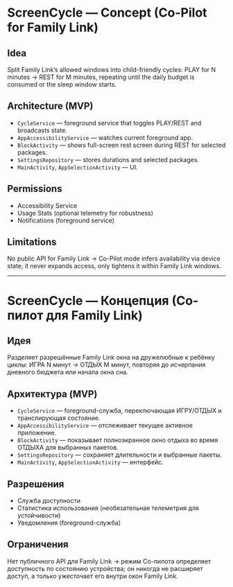 # ScreenCycle — Concept (Co-Pilot for Family Link)

## Idea
Split Family Link’s allowed windows into child-friendly cycles: PLAY for N minutes → REST for M minutes, repeating until the daily budget is consumed or the sleep window starts.

## Architecture (MVP)
- `CycleService` — foreground service that toggles PLAY/REST and broadcasts state.
- `AppAccessibilityService` — watches current foreground app.
- `BlockActivity` — shows full-screen rest screen during REST for selected packages.
- `SettingsRepository` — stores durations and selected packages.
- `MainActivity`, `AppSelectionActivity` — UI.

## Permissions
- Accessibility Service
- Usage Stats (optional telemetry for robustness)
- Notifications (foreground service)

## Limitations
No public API for Family Link → Co-Pilot mode infers availability via device state; it never expands access, only tightens it within Family Link windows.

---

# ScreenCycle — Концепция (Со-пилот для Family Link)

## Идея
Разделяет разрешённые Family Link окна на дружелюбные к ребёнку циклы: ИГРА N минут → ОТДЫХ M минут, повторяя до исчерпания дневного бюджета или начала окна сна.

## Архитектура (MVP)
- `CycleService` — foreground-служба, переключающая ИГРУ/ОТДЫХ и транслирующая состояние.
- `AppAccessibilityService` — отслеживает текущее активное приложение.
- `BlockActivity` — показывает полноэкранное окно отдыха во время ОТДЫХА для выбранных пакетов.
- `SettingsRepository` — сохраняет длительности и выбранные пакеты.
- `MainActivity`, `AppSelectionActivity` — интерфейс.

## Разрешения
- Служба доступности
- Статистика использования (необязательная телеметрия для устойчивости)
- Уведомления (foreground-служба)

## Ограничения
Нет публичного API для Family Link → режим Со-пилота определяет доступность по состоянию устройства; он никогда не расширяет доступ, а только ужесточает его внутри окон Family Link.
